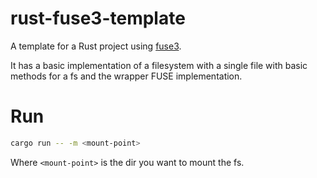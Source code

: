 # rust-fuse3-template
A template for a Rust project using [fuse3](https://github.com/Sherlock-Holo/fuse3).

It has a basic implementation of a filesystem with a single file with basic methods for a fs and the wrapper FUSE implementation.

# Run

```bash
cargo run -- -m <mount-point>
```

Where `<mount-point>` is the dir you want to mount the fs.
